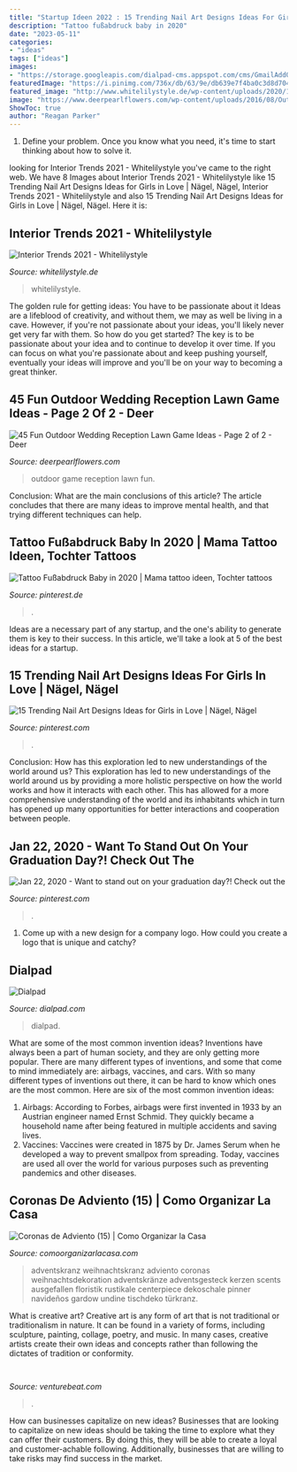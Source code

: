 ```yaml
---
title: "Startup Ideen 2022 : 15 Trending Nail Art Designs Ideas For Girls In Love"
description: "Tattoo fußabdruck baby in 2020"
date: "2023-05-11"
categories:
- "ideas"
tags: ["ideas"]
images:
- "https://storage.googleapis.com/dialpad-cms.appspot.com/cms/GmailAddOnGIF1.jpg?mtime=20210811105823&amp;focal=none"
featuredImage: "https://i.pinimg.com/736x/db/63/9e/db639e7f4ba0c3d8d704f886bc90ebfa.jpg"
featured_image: "http://www.whitelilystyle.de/wp-content/uploads/2020/12/Interior-Trends-20212-scaled.jpg"
image: "https://www.deerpearlflowers.com/wp-content/uploads/2016/08/Outdoor-Wedding-Reception-Lawn-Game-Ideas-18.jpg"
ShowToc: true
author: "Reagan Parker"
---
```



1. Define your problem. Once you know what you need, it's time to start thinking about how to solve it. 

	

		
looking for Interior Trends 2021 - Whitelilystyle you've came to the right web. We have 8 Images about Interior Trends 2021 - Whitelilystyle like 15 Trending Nail Art Designs Ideas for Girls in Love | Nägel, Nägel, Interior Trends 2021 - Whitelilystyle and also 15 Trending Nail Art Designs Ideas for Girls in Love | Nägel, Nägel. Here it is:
		
    
## Interior Trends 2021 - Whitelilystyle

<img loading=lazy src="http://www.whitelilystyle.de/wp-content/uploads/2020/12/Interior-Trends-20212-scaled.jpg" onerror="this.onerror=null;this.src='https://tse3.mm.bing.net/th?id=OIP.Vv__LmUsgFKHRfOMSMvZJQHaLG&amp;pid=15.1';" alt="Interior Trends 2021 - Whitelilystyle">

_Source: whitelilystyle.de_

>whitelilystyle. 

	

The golden rule for getting ideas: You have to be passionate about it
Ideas are a lifeblood of creativity, and without them, we may as well be living in a cave. However, if you're not passionate about your ideas, you'll likely never get very far with them. So how do you get started? The key is to be passionate about your idea and to continue to develop it over time. If you can focus on what you're passionate about and keep pushing yourself, eventually your ideas will improve and you'll be on your way to becoming a great thinker.

    
## 45 Fun Outdoor Wedding Reception Lawn Game Ideas - Page 2 Of 2 - Deer

<img loading=lazy src="https://www.deerpearlflowers.com/wp-content/uploads/2016/08/Outdoor-Wedding-Reception-Lawn-Game-Ideas-18.jpg" onerror="this.onerror=null;this.src='https://tse1.mm.bing.net/th?id=OIP.KvrRg-IknjXBt5CsQn_dtQHaYL&amp;pid=15.1';" alt="45 Fun Outdoor Wedding Reception Lawn Game Ideas - Page 2 of 2 - Deer">

_Source: deerpearlflowers.com_

>outdoor game reception lawn fun. 

	

Conclusion: What are the main conclusions of this article?
The article concludes that there are many ideas to improve mental health, and that trying different techniques can help.

    
## Tattoo Fußabdruck Baby In 2020 | Mama Tattoo Ideen, Tochter Tattoos

<img loading=lazy src="https://i.pinimg.com/736x/ce/23/6a/ce236a90c99a2dfae1053f1bacf11c25.jpg" onerror="this.onerror=null;this.src='https://tse4.mm.bing.net/th?id=OIP.YAYeOQdlzjvDcrqQ_dtcqQHaJQ&amp;pid=15.1';" alt="Tattoo Fußabdruck Baby in 2020 | Mama tattoo ideen, Tochter tattoos">

_Source: pinterest.de_

>. 

	

Ideas are a necessary part of any startup, and the one's ability to generate them is key to their success. In this article, we'll take a look at 5 of the best ideas for a startup.

    
## 15 Trending Nail Art Designs Ideas For Girls In Love | Nägel, Nägel

<img loading=lazy src="https://i.pinimg.com/736x/db/63/9e/db639e7f4ba0c3d8d704f886bc90ebfa.jpg" onerror="this.onerror=null;this.src='https://tse3.mm.bing.net/th?id=OIP._wsUC2j_0DaLQNdFhHVXvgHaIA&amp;pid=15.1';" alt="15 Trending Nail Art Designs Ideas for Girls in Love | Nägel, Nägel">

_Source: pinterest.com_

>. 

	

Conclusion: How has this exploration led to new understandings of the world around us?
This exploration has led to new understandings of the world around us by providing a more holistic perspective on how the world works and how it interacts with each other. This has allowed for a more comprehensive understanding of the world and its inhabitants which in turn has opened up many opportunities for better interactions and cooperation between people.

    
## Jan 22, 2020 - Want To Stand Out On Your Graduation Day?! Check Out The

<img loading=lazy src="https://i.pinimg.com/736x/f1/74/dd/f174ddab8fe344b89b8181292733495c.jpg" onerror="this.onerror=null;this.src='https://tse1.mm.bing.net/th?id=OIP.c8oET65kOOtB6VJ2o_MyuAHaJ3&amp;pid=15.1';" alt="Jan 22, 2020 - Want to stand out on your graduation day?! Check out the">

_Source: pinterest.com_

>. 

	

1. Come up with a new design for a company logo. How could you create a logo that is unique and catchy?

    
## Dialpad

<img loading=lazy src="https://storage.googleapis.com/dialpad-cms.appspot.com/cms/GmailAddOnGIF1.jpg?mtime=20210811105823&amp;focal=none" onerror="this.onerror=null;this.src='https://tse3.mm.bing.net/th?id=OIP.yGGEzNYYUuPrRDrcwdk6_gHaEK&amp;pid=15.1';" alt="Dialpad">

_Source: dialpad.com_

>dialpad. 

	

What are some of the most common invention ideas?
Inventions have always been a part of human society, and they are only getting more popular. There are many different types of inventions, and some that come to mind immediately are: airbags, vaccines, and cars. With so many different types of inventions out there, it can be hard to know which ones are the most common. Here are six of the most common invention ideas: 
1) Airbags: According to Forbes, airbags were first invented in 1933 by an Austrian engineer named Ernst Schmid. They quickly became a household name after being featured in multiple accidents and saving lives. 
2) Vaccines: Vaccines were created in 1875 by Dr. James Serum when he developed a way to prevent smallpox from spreading. Today, vaccines are used all over the world for various purposes such as preventing pandemics and other diseases.

    
## Coronas De Adviento (15) | Como Organizar La Casa

<img loading=lazy src="https://comoorganizarlacasa.com/wp-content/uploads/2017/12/Coronas-de-Adviento-15.jpg" onerror="this.onerror=null;this.src='https://tse3.mm.bing.net/th?id=OIP.Bj-2TFFyocsXErxLhtE8EgHaJ4&amp;pid=15.1';" alt="Coronas de Adviento (15) | Como Organizar la Casa">

_Source: comoorganizarlacasa.com_

>adventskranz weihnachtskranz adviento coronas weihnachtsdekoration adventskränze adventsgesteck kerzen scents ausgefallen floristik rustikale centerpiece dekoschale pinner navideños gardow undine tischdeko türkranz. 

	

What is creative art?
Creative art is any form of art that is not traditional or traditionalism in nature. It can be found in a variety of forms, including sculpture, painting, collage, poetry, and music. In many cases, creative artists create their own ideas and concepts rather than following the dictates of tradition or conformity.

    
## 

<img loading=lazy src="https://venturebeat.com/wp-content/uploads/2018/09/IMG_20180903_102034.jpg?w=800" onerror="this.onerror=null;this.src='https://tse4.mm.bing.net/th?id=OIP.nNiGKA4hmFZJMbo95pvDlQHaFj&amp;pid=15.1';" alt="">

_Source: venturebeat.com_

>. 

	

How can businesses capitalize on new ideas?
Businesses that are looking to capitalize on new ideas should be taking the time to explore what they can offer their customers. By doing this, they will be able to create a loyal and customer-achable following. Additionally, businesses that are willing to take risks may find success in the market.


